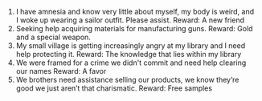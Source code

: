 
1. I have amnesia and know very little about myself, my body is weird, and I woke up wearing a sailor outfit. Please assist.
   Reward: A new friend
2. Seeking help acquiring materials for manufacturing guns.
   Reward: Gold and a special weapon.
3. My small village is getting increasingly angry at my library and I need help protecting it.
   Reward: The knowledge that lies within my library
4. We were framed for a crime we didn't commit and need help clearing our names
   Reward: A favor
5. We brothers need assistance selling our products, we know they’re good we just aren’t that charismatic.
   Reward: Free samples